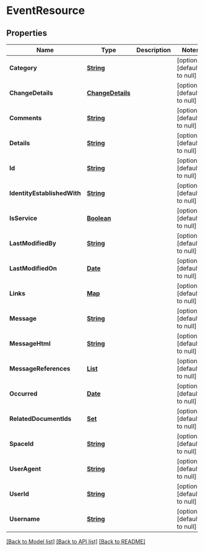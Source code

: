 # EventResource
## Properties

Name | Type | Description | Notes
------------ | ------------- | ------------- | -------------
**Category** | [**String**](string.md) |  | [optional] [default to null]
**ChangeDetails** | [**ChangeDetails**](ChangeDetails.md) |  | [optional] [default to null]
**Comments** | [**String**](string.md) |  | [optional] [default to null]
**Details** | [**String**](string.md) |  | [optional] [default to null]
**Id** | [**String**](string.md) |  | [optional] [default to null]
**IdentityEstablishedWith** | [**String**](string.md) |  | [optional] [default to null]
**IsService** | [**Boolean**](boolean.md) |  | [optional] [default to null]
**LastModifiedBy** | [**String**](string.md) |  | [optional] [default to null]
**LastModifiedOn** | [**Date**](DateTime.md) |  | [optional] [default to null]
**Links** | [**Map**](string.md) |  | [optional] [default to null]
**Message** | [**String**](string.md) |  | [optional] [default to null]
**MessageHtml** | [**String**](string.md) |  | [optional] [default to null]
**MessageReferences** | [**List**](EventReference.md) |  | [optional] [default to null]
**Occurred** | [**Date**](DateTime.md) |  | [optional] [default to null]
**RelatedDocumentIds** | [**Set**](string.md) |  | [optional] [default to null]
**SpaceId** | [**String**](string.md) |  | [optional] [default to null]
**UserAgent** | [**String**](string.md) |  | [optional] [default to null]
**UserId** | [**String**](string.md) |  | [optional] [default to null]
**Username** | [**String**](string.md) |  | [optional] [default to null]

[[Back to Model list]](../README.md#documentation-for-models) [[Back to API list]](../README.md#documentation-for-api-endpoints) [[Back to README]](../README.md)

